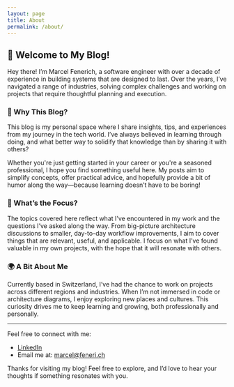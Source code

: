 ```yaml
---
layout: page
title: About
permalink: /about/
---
```


## 👋 Welcome to My Blog!

Hey there! I’m Marcel Fenerich, a software engineer with over a decade of experience in building systems that are designed to last. Over the years, I’ve navigated a range of industries, solving complex challenges and working on projects that require thoughtful planning and execution.

### 🚀 Why This Blog?

This blog is my personal space where I share insights, tips, and experiences from my journey in the tech world. I’ve always believed in learning through doing, and what better way to solidify that knowledge than by sharing it with others?

Whether you're just getting started in your career or you're a seasoned professional, I hope you find something useful here. My posts aim to simplify concepts, offer practical advice, and hopefully provide a bit of humor along the way—because learning doesn’t have to be boring!

### 🎯 What’s the Focus?

The topics covered here reflect what I’ve encountered in my work and the questions I’ve asked along the way. From big-picture architecture discussions to smaller, day-to-day workflow improvements, I aim to cover things that are relevant, useful, and applicable. I focus on what I’ve found valuable in my own projects, with the hope that it will resonate with others.

### 🌍 A Bit About Me

Currently based in Switzerland, I’ve had the chance to work on projects across different regions and industries. When I’m not immersed in code or architecture diagrams, I enjoy exploring new places and cultures. This curiosity drives me to keep learning and growing, both professionally and personally.

---

Feel free to connect with me:

- [LinkedIn](https://www.linkedin.com/in/marcel-fenerich-82a104a3/)
- Email me at: <a href="mailto:{{ site.mail }}">marcel@feneri.ch</a>


Thanks for visiting my blog! Feel free to explore, and I’d love to hear your thoughts if something resonates with you.
